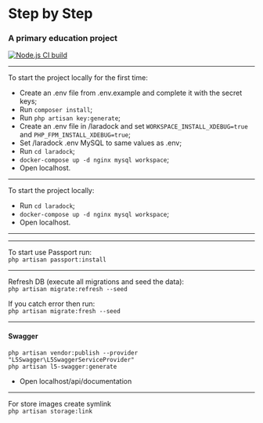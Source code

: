 # Step by Step 
### A primary education project

[![Node.js CI build](https://github.com/e-sau/step-by-step/workflows/Node.js%20CI/badge.svg)](https://github.com/e-sau/step-by-step/actions)

***
To start the project locally for the first time:
- Create an .env file from .env.example and complete it with the secret keys;
- Run ```composer install```;
- Run ```php artisan key:generate```;
- Create an .env file in /laradock and set ```WORKSPACE_INSTALL_XDEBUG=true``` and 
```PHP_FPM_INSTALL_XDEBUG=true```;
- Set /laradock .env MySQL to same values as .env;
- Run ```cd laradock```;
- ```docker-compose up -d nginx mysql workspace```;
- Open localhost.

***
To start the project locally:
- Run ```cd laradock```;
- ```docker-compose up -d nginx mysql workspace```;
- Open localhost.

***
***
To start use Passport run:   
```php artisan passport:install```

***
Refresh DB (execute all migrations and seed the data):  
```php artisan migrate:refresh --seed```

If you catch error then run:  
```php artisan migrate:fresh --seed```

***
#### Swagger
```php artisan vendor:publish --provider "L5Swagger\L5SwaggerServiceProvider"```  
```php artisan l5-swagger:generate```
- Open localhost/api/documentation

***
For store images create symlink  
```php artisan storage:link```
